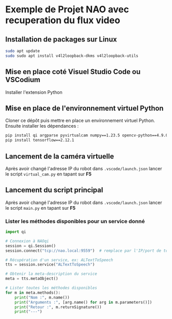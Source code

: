# Exemple de Projet NAO avec recuperation du flux video

## Installation de packages sur Linux
```bash
sudo apt update
sudo sudo apt install v4l2loopback-dkms v4l2loopback-utils 
````

## Mise en place coté Visuel Studio Code ou VSCodium
Installer l'extension Python


## Mise en place de l'environnement virtuel Python
Cloner ce dépôt puis mettre en place
un environnement virtuel Python. Ensuite installer 
les dépendances :
```bash
pip install qi argparse pyvirtualcam numpy==1.23.5 opencv-python==4.9.0.80
pip install tensorflow==2.12.1
```

## Lancement de la caméra virtuelle
Après avoir changé l'adresse IP du robot dans `.vscode/launch.json`
lancer le script `virtual_cam.py` en tapant sur __F5__

## Lancement du script principal
Après avoir changé l'adresse IP du robot dans `.vscode/launch.json`
lancer le script `main.py` en tapant sur __F5__

### Lister les méthodes disponibles pour un service donné
```python
import qi

# Connexion à NAOqi
session = qi.Session()
session.connect("tcp://nao.local:9559")  # remplace par l'IP/port de ton robot

# Récupération d'un service, ex: ALTextToSpeech
tts = session.service("ALTextToSpeech")

# Obtenir la meta-description du service
meta = tts.metaObject()

# Lister toutes les méthodes disponibles
for m in meta.methods():
    print("Nom :", m.name())
    print("Arguments :", [arg.name() for arg in m.parameters()])
    print("Retour :", m.returnSignature())
    print("---")

```
